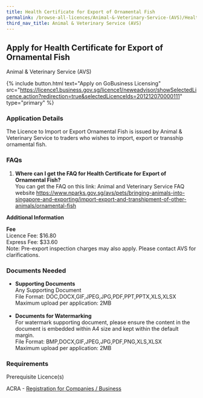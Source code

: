 ```yaml
---
title: Health Certificate for Export of Ornamental Fish
permalink: /browse-all-licences/Animal-&-Veterinary-Service-(AVS)/Health-Certificate-for-Export-of-Ornamental-Fish
third_nav_title: Animal & Veterinary Service (AVS)
---
```


## Apply for Health Certificate for Export of Ornamental Fish

Animal & Veterinary Service (AVS)

{% include button.html text="Apply on GoBusiness Licensing" src="https://licence1.business.gov.sg/licence1/neweadvisor/showSelectedLicence.action?redirection=true&selectedLicenceIds=201212070000111" type="primary" %}

<H3>Application Details</H3>

<p>The Licence to Import or Export Ornamental Fish is issued by Animal & Veterinary Service to traders who wishes to import, export or transship ornamental fish.</p>
 <h3>FAQs</h3>
 <ol>
 <li><strong>Where can I get the FAQ for Health Certificate for Export of Ornamental Fish?</strong><br />You can get the FAQ on this link: Animal and Veterinary Service FAQ website <a href="https://www.nparks.gov.sg/avs/pets/bringing-animals-into-singapore-and-exporting/import-export-and-transhipment-of-other-animals/ornamental-fish" target="_blank" rel="noopener">https://www.nparks.gov.sg/avs/pets/bringing-animals-into-singapore-and-exporting/import-export-and-transhipment-of-other-animals/ornamental-fish</a></li>
 </ol>

<strong>Additional Information</strong>

<p><strong>Fee<br /></strong>Licence Fee: $16.80<br />Express Fee: $33.60<br />Note: Pre-export inspection charges may also apply. Please contact AVS for clarifications.</p>

<H3>Documents Needed</H3>

<ul>
 <li><strong>Supporting Documents</strong><br />Any Supporting Document<br />File Format: DOC,DOCX,GIF,JPEG,JPG,PDF,PPT,PPTX,XLS,XLSX<br />Maximum upload per application: 2MB<br /><br /></li>
 <li><strong>Documents for Watermarking</strong><br />For watermark supporting document, please ensure the content in the document is embedded within A4 size and kept within the default margin.<br />File Format: BMP,DOCX,GIF,JPEG,JPG,PDF,PNG,XLS,XLSX<br />Maximum upload per application: 2MB</li>
 </ul>

<H3>Requirements</H3>

<p>Prerequisite Licence(s)</p>
 <p>ACRA - <a href="https://www.acra.gov.sg/Home/" target="_blank" rel="noopener">Registration for Companies / Business</a></p>

